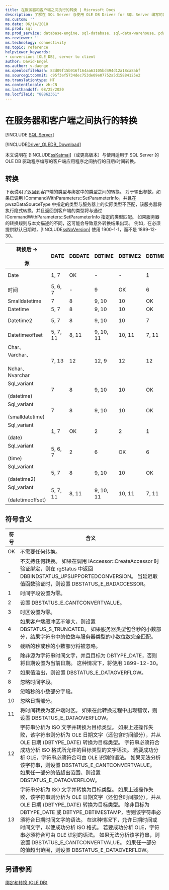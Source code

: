 ```yaml
---
title: 在服务器和客户端之间执行的转换 | Microsoft Docs
description: 了解在 SQL Server 与使用 OLE DB Driver for SQL Server 编写的客户端应用程序之间执行的日期/时间转换。
ms.custom: ''
ms.date: 06/14/2018
ms.prod: sql
ms.prod_service: database-engine, sql-database, sql-data-warehouse, pdw
ms.reviewer: ''
ms.technology: connectivity
ms.topic: reference
helpviewer_keywords:
- conversions [OLE DB], server to client
author: David-Engel
ms.author: v-daenge
ms.openlocfilehash: 83d09f15b916f164aa63105bd494d12a18ca8abf
ms.sourcegitcommit: c95f3ef5734dec753de09e07752a5d15884125e2
ms.translationtype: HT
ms.contentlocale: zh-CN
ms.lasthandoff: 08/25/2020
ms.locfileid: "88862361"
---
```

# <a name="conversions-performed-from-server-to-client"></a>在服务器和客户端之间执行的转换
[!INCLUDE [SQL Server](../../../includes/applies-to-version/sql-asdb-asdbmi-asa-pdw.md)]

[!INCLUDE[Driver_OLEDB_Download](../../../includes/driver_oledb_download.md)]

  本文说明在 [!INCLUDE[ssKatmai](../../../includes/sskatmai-md.md)]（或更高版本）与使用适用于 SQL Server 的 OLE DB 驱动程序编写的客户端应用程序之间执行的日期/时间转换。  
  
## <a name="conversions"></a>转换  
 下表说明了返回到客户端的类型与绑定中的类型之间的转换。 对于输出参数，如果已调用 ICommandWithParameters::SetParameterInfo，并且在 pwszDataSourceType  中指定的类型与服务器上的实际类型不匹配，该服务器将执行隐式转换，并且返回到客户端的类型将与通过 ICommandWithParameters::SetParameterInfo 指定的类型匹配。 如果服务器的转换规则与本文描述的不同，这可能会导致意外转换结果出现。 例如，在必须提供默认日期时，[!INCLUDE[ssNoVersion](../../../includes/ssnoversion-md.md)] 使用 1900-1-1，而不是 1899-12-30。  
  
|转换后 -><br /><br /> 源|DATE|DBDATE|DBTIME|DBTIME2|DBTIMESTAMP|DBTIMESTAMPOFFSET|FILETIME|BYTES|VARIANT|SSVARIANT|BSTR|STR|WSTR|  
|----------------------|----------|------------|------------|-------------|-----------------|-----------------------|--------------|-----------|-------------|---------------|----------|---------|----------|  
|Date|1, 7|OK|-|-|1|1, 3|1, 7|-|OK (VT_BSTR)|OK|OK|4|4|  
|时间|5, 6, 7|-|9|OK|6|3, 6|5, 6|-|OK (VT_BSTR)|OK|OK|4|4|  
|Smalldatetime|7|8|9, 10|10|OK|3|7|-|7 (VT_DATE)|OK|OK|4|4|  
|Datetime|5, 7|8|9, 10|10|OK|3|7|-|7 (VT_DATE)|OK|OK|4|4|  
|Datetime2|5, 7|8|9, 10|10|7|3|5, 7|-|OK (VT_BSTR)|OK|OK|4|4|  
|Datetimeoffset|5, 7, 11|8, 11|9, 10, 11|10, 11|7, 11|OK|5, 7, 11|-|OK (VT_BSTR)|OK|OK|4|4|  
|Char、Varchar、<br /><br /> Nchar、Nvarchar|7, 13|12|12, 9|12|12|12|7, 13|空值|空值|空值|空值|空值|空值|  
|Sql_variant<br /><br /> (datetime)|7|8|9, 10|10|OK|3|7|-|7(VT_DATE)|OK|OK|4|4|  
|Sql_variant<br /><br /> (smalldatetime)|7|8|9, 10|10|OK|3|7|-|7(VT_DATE)|OK|OK|4|4|  
|Sql_variant<br /><br /> (date)|1, 7|OK|2|2|1|1, 3|1, 7|-|OK(VT_BSTR)|OK|OK|4|4|  
|Sql_variant<br /><br /> (time)|5, 6, 7|2|6|OK|6|3, 6|5, 6|-|OK(VT_BSTR)|OK|OK|4|4|  
|Sql_variant<br /><br /> (datetime2)|5, 7|8|9, 10|10|OK|3|5, 7|-|OK(VT_BSTR)|OK|OK|4|4|  
|Sql_variant<br /><br /> (datetimeoffset)|5, 7, 11|8, 11|9, 10, 11|10, 11|7, 11|OK|5, 7, 11|-|OK(VT_BSTR)|OK|OK|4|4|  
  
## <a name="key-to-symbols"></a>符号含义  
  
|符号|含义|  
|------------|-------------|  
|OK|不需要任何转换。|  
|-|不支持任何转换。 如果在调用 IAccessor::CreateAccessor 时验证绑定，则在 rgStatus  中返回 DBBINDSTATUS_UPSUPPORTEDCONVERSION。 当延迟取值函数验证时，则设置 DBSTATUS_E_BADACCESSOR。|  
|1|时间字段设置为零。|  
|2|设置 DBSTATUS_E_CANTCONVERTVALUE。|  
|3|时区设置为零。|  
|4|如果客户端缓冲区不够大，则设置 DBSTATUS_S_TRUNCATED。 如果服务器类型包含秒的小数部分，结果字符串中的位数与服务器类型的小数位数完全匹配。|  
|5|截断的秒或秒的小数部分将被忽略。|  
|6|除非源为字符串时间文字，并且目标为 DBTYPE_DATE，否则将日期设置为当前日期。 这种情况下，将使用 1899-12-30。|  
|7|如果值溢出，则设置 DBSTATUS_E_DATAOVERFLOW。|  
|8|忽略时间字段。|  
|9|忽略秒的小数部分字段。|  
|10|忽略日期部分。|  
|11|将时间转换为客户端时区。 如果在此转换过程中出现错误，则设置 DBSTATUS_E_DATAOVERFLOW。|  
|12|字符串分析为 ISO 文字并转换为目标类型。 如果上述操作失败，该字符串则分析为 OLE 日期文字（还包含时间部分），并从 OLE 日期 (DBTYPE_DATE) 转换为目标类型。 字符串必须符合成功分析 ISO 格式所允许的目标类型的文字语法。 若要成功分析 OLE，字符串必须符合可由 OLE 识别的语法。 如果无法分析该字符串，则设置 DBSTATUS_E_CANTCONVERTVALUE。 如果任一部分的值超出范围，则设置 DBSTATUS_E_DATAOVERFLOW。|  
|13|字符串分析为 ISO 文字并转换为目标类型。 如果上述操作失败，该字符串则分析为 OLE 日期文字（还包含时间部分），并从 OLE 日期 (DBTYPE_DATE) 转换为目标类型。 除非目标为 DBTYPE_DATE 或 DBTYPE_DBTIMESTAMP，否则该字符串必须符合日期时间文字的语法。 在这种情况下，允许日期时间或时间文字，以便成功分析 ISO 格式。 若要成功分析 OLE，字符串必须符合可由 OLE 识别的语法。 如果无法分析该字符串，则设置 DBSTATUS_E_CANTCONVERTVALUE。 如果任一部分的值超出范围，则设置 DBSTATUS_E_DATAOVERFLOW。|  
  
## <a name="see-also"></a>另请参阅  
 [绑定和转换 (OLE DB)](../../oledb/ole-db-date-time/conversions-ole-db.md)  
  
  

